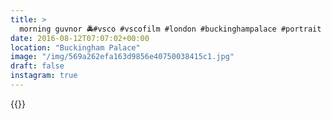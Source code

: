 ```yaml
---
title: >
  morning guvnor 🚔#vsco #vscofilm #london #buckinghampalace #portrait #candid
date: 2016-08-12T07:07:02+00:00
location: "Buckingham Palace"
image: "/img/569a262efa163d9856e40750038415c1.jpg"
draft: false
instagram: true
---
```


{{<photo src="/img/569a262efa163d9856e40750038415c1.jpg">}}
